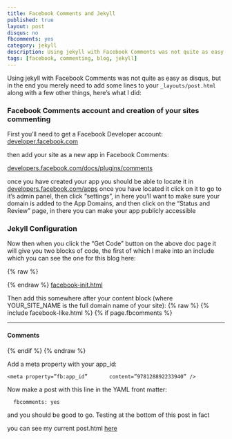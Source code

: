 ```yaml
---
title: Facebook Comments and Jekyll
published: true
layout: post
disqus: no
fbcomments: yes
category: jekyll
description: Using jekyll with Facebook Comments was not quite as easy as disqus, but.....
tags: [facebook, commenting, blog, jekyll]
---
```


Using jekyll with Facebook Comments was not quite as easy as disqus, but in the end you merely need to add some lines to your `_layouts/post.html` along with a few other things, here’s what I did:

### Facebook Comments account and creation of your sites commenting

First you’ll need to get a Facebook Developer account:
[developer.facebook.com](https://developer.facebook.com/)

then add your site as a new app in Facebook Comments:

[developers.facebook.com/docs/plugins/comments](https://developers.facebook.com/docs/plugins/comments)

once you have created your app you should be able to locate it in  [developers.facebook.com/apps](https://developers.facebook.com/apps/) once you have located it click on it to go to it’s admin panel, then click “settings”, in here you’ll want to make sure your domain is added to the App Domains, and then click on the “Status and Review” page, in there you can make your app publicly accessible

### Jekyll Configuration

Now then when you click the “Get Code” button on the above doc page it will give you two blocks of code, the first of which I make into an include which you can see the one for this blog here:

{% raw  %}
      <div id="fb-root"></div>
      <script>(function(d, s, id) {
        var js, fjs = d.getElementsByTagName(s)[0];
        if (d.getElementById(id)) return;
        js = d.createElement(s); js.id = id;
        js.src = "//connect.facebook.net/en_US/sdk.js#xfbml=1&version=v2.5&appId=978128892233940";
        fjs.parentNode.insertBefore(js, fjs);
      }(document, 'script', 'facebook-jssdk'));</script>
{% endraw  %}
[facebook-init.html](https://github.com/joshuacox/joshuacox.github.io/blob/master/_includes/facebook-init.html)

Then add this somewhere after your content block  (where YOUR_SITE_NAME is the full domain name of your site):
{% raw  %}
      {% include facebook-like.html %}
      {% if page.fbcomments %}
        <hr/>
        <h4>Comments</h4>
        <div class="fb-comments" data-href="http://YOUR_SITE_NAME{{ page.url }}" data-colorscheme="dark" data-num-posts="4" data-width="706"></div>
      {% endif %}
{% endraw  %}

Add a meta property with your app_id:

    <meta property=”fb:app_id”       content=”978128892233940” />

Now make a post with this line in the YAML front matter:

      fbcomments: yes

and you should be good to go.  Testing at the bottom of this post in fact

you can see my current post.html [here](https://github.com/joshuacox/joshuacox.github.io/blob/master/_layouts/post.html)
